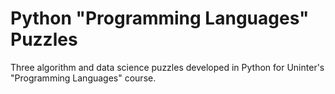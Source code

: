 # Python "Programming Languages" Puzzles

Three algorithm and data science puzzles developed in Python for Uninter's "Programming Languages" course.
